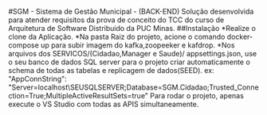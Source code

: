#SGM - Sistema de Gestão Municipal - (BACK-END)
 Solução desenvolvida para atender requisitos da prova de conceito do TCC do curso de Arquitetura de Software Distribuido da PUC Minas.
##Instalação
*Realize o clone da Aplicação.
*Na pasta Raiz do projeto, acione o comando docker-compose up para subir imagem do kafka,zoopeeker e kafdrop.
*Nos arquivos dos SERVICOS/(Cidadao,Manager e Saude)/ appsettings.json, use o seu banco de dados SQL server para o projeto criar automaticamente o schema de todas as tabelas e replicagem de dados(SEED).
    ex: "AppConnString": "Server=localhost\\SEUSQLSERVER;Database=SGM.Cidadao;Trusted_Connection=True;MultipleActiveResultSets=true"
Para rodar o projeto, apenas execute o VS Studio com todas as APIS simultaneamente.
